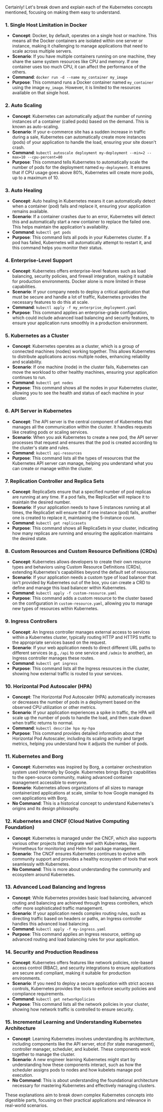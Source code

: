 Certainly! Let's break down and explain each of the Kubernetes concepts mentioned, focusing on making them easy to understand.

### 1. **Single Host Limitation in Docker**
   - **Concept**: Docker, by default, operates on a single host or machine. This means all the Docker containers are isolated within one server or instance, making it challenging to manage applications that need to scale across multiple servers.
   - **Scenario**: If you have multiple containers running on one machine, they share the same system resources like CPU and memory. If one container uses too much CPU, it can affect the performance of the others.
   - **Command**: `docker run -d --name my_container my_image`
   - **Purpose**: This command runs a Docker container named `my_container` using the image `my_image`. However, it is limited to the resources available on that single host.

### 2. **Auto Scaling**
   - **Concept**: Kubernetes can automatically adjust the number of running instances of a container (called pods) based on the demand. This is known as auto-scaling.
   - **Scenario**: If your e-commerce site has a sudden increase in traffic during a sale, Kubernetes can automatically create more instances (pods) of your application to handle the load, ensuring your site doesn't crash.
   - **Command**: `kubectl autoscale deployment my-deployment --min=2 --max=10 --cpu-percent=80`
   - **Purpose**: This command tells Kubernetes to automatically scale the number of pods for the deployment named `my-deployment`. It ensures that if CPU usage goes above 80%, Kubernetes will create more pods, up to a maximum of 10.

### 3. **Auto Healing**
   - **Concept**: Auto healing in Kubernetes means it can automatically detect when a container (pod) fails and replace it, ensuring your application remains available.
   - **Scenario**: If a container crashes due to an error, Kubernetes will detect this and automatically start a new container to replace the failed one. This helps maintain the application's availability.
   - **Command**: `kubectl get pods`
   - **Purpose**: This command lists all pods in your Kubernetes cluster. If a pod has failed, Kubernetes will automatically attempt to restart it, and this command helps you monitor their status.

### 4. **Enterprise-Level Support**
   - **Concept**: Kubernetes offers enterprise-level features such as load balancing, security policies, and firewall integration, making it suitable for production environments. Docker alone is more limited in these capabilities.
   - **Scenario**: If your company needs to deploy a critical application that must be secure and handle a lot of traffic, Kubernetes provides the necessary features to do this at scale.
   - **Command**: `kubectl apply -f my_enterprise_deployment.yaml`
   - **Purpose**: This command applies an enterprise-grade configuration, which could include advanced load balancing and security features, to ensure your application runs smoothly in a production environment.

### 5. **Kubernetes as a Cluster**
   - **Concept**: Kubernetes operates as a cluster, which is a group of connected machines (nodes) working together. This allows Kubernetes to distribute applications across multiple nodes, enhancing reliability and scalability.
   - **Scenario**: If one machine (node) in the cluster fails, Kubernetes can move the workload to other healthy machines, ensuring your application continues to run.
   - **Command**: `kubectl get nodes`
   - **Purpose**: This command shows all the nodes in your Kubernetes cluster, allowing you to see the health and status of each machine in your cluster.

### 6. **API Server in Kubernetes**
   - **Concept**: The API server is the central component of Kubernetes that manages all the communication within the cluster. It handles requests like creating pods or scaling services.
   - **Scenario**: When you ask Kubernetes to create a new pod, the API server processes that request and ensures that the pod is created according to the cluster's state and rules.
   - **Command**: `kubectl api-resources`
   - **Purpose**: This command lists all the types of resources that the Kubernetes API server can manage, helping you understand what you can create or manage within the cluster.

### 7. **Replication Controller and Replica Sets**
   - **Concept**: ReplicaSets ensure that a specified number of pod replicas are running at any time. If a pod fails, the ReplicaSet will replace it to maintain the desired number.
   - **Scenario**: If your application needs to have 5 instances running at all times, the ReplicaSet will ensure that if one instance (pod) fails, another one is created to replace it, maintaining the 5-instance count.
   - **Command**: `kubectl get replicasets`
   - **Purpose**: This command shows all ReplicaSets in your cluster, indicating how many replicas are running and ensuring the application maintains the desired state.

### 8. **Custom Resources and Custom Resource Definitions (CRDs)**
   - **Concept**: Kubernetes allows developers to create their own resource types and behaviors using Custom Resource Definitions (CRDs), extending Kubernetes's capabilities beyond the default set of resources.
   - **Scenario**: If your application needs a custom type of load balancer that isn’t provided by Kubernetes out of the box, you can create a CRD to define and manage this load balancer within Kubernetes.
   - **Command**: `kubectl apply -f custom-resource.yaml`
   - **Purpose**: This command adds a custom resource to the cluster based on the configuration in `custom-resource.yaml`, allowing you to manage new types of resources within Kubernetes.

### 9. **Ingress Controllers**
   - **Concept**: An Ingress controller manages external access to services within a Kubernetes cluster, typically routing HTTP and HTTPS traffic to the appropriate services based on the request.
   - **Scenario**: If your web application needs to direct different URL paths to different services (e.g., `/api` to one service and `/admin` to another), an Ingress controller manages these routes.
   - **Command**: `kubectl get ingress`
   - **Purpose**: This command lists all the Ingress resources in the cluster, showing how external traffic is routed to your services.

### 10. **Horizontal Pod Autoscaler (HPA)**
   - **Concept**: The Horizontal Pod Autoscaler (HPA) automatically increases or decreases the number of pods in a deployment based on the observed CPU utilization or other metrics.
   - **Scenario**: If your application experiences a spike in traffic, the HPA will scale up the number of pods to handle the load, and then scale down when traffic returns to normal.
   - **Command**: `kubectl describe hpa my-hpa`
   - **Purpose**: This command provides detailed information about the Horizontal Pod Autoscaler, including its scaling activity and target metrics, helping you understand how it adjusts the number of pods.

### 11. **Kubernetes and Borg**
   - **Concept**: Kubernetes was inspired by Borg, a container orchestration system used internally by Google. Kubernetes brings Borg’s capabilities to the open-source community, making advanced container management accessible to everyone.
   - **Scenario**: Kubernetes allows organizations of all sizes to manage containerized applications at scale, similar to how Google managed its own applications with Borg.
   - **No Command**: This is a historical concept to understand Kubernetes's origins and its design philosophy.

### 12. **Kubernetes and CNCF (Cloud Native Computing Foundation)**
   - **Concept**: Kubernetes is managed under the CNCF, which also supports various other projects that integrate well with Kubernetes, like Prometheus for monitoring and Helm for package management.
   - **Scenario**: The CNCF ensures Kubernetes continues to evolve with community support and provides a healthy ecosystem of tools that work seamlessly with Kubernetes.
   - **No Command**: This is more about understanding the community and ecosystem around Kubernetes.

### 13. **Advanced Load Balancing and Ingress**
   - **Concept**: While Kubernetes provides basic load balancing, advanced routing and balancing are achieved through Ingress controllers, which offer more sophisticated traffic management.
   - **Scenario**: If your application needs complex routing rules, such as directing traffic based on headers or paths, an Ingress controller handles this advanced load balancing.
   - **Command**: `kubectl apply -f my-ingress.yaml`
   - **Purpose**: This command applies an Ingress resource, setting up advanced routing and load balancing rules for your application.

### 14. **Security and Production Readiness**
   - **Concept**: Kubernetes offers features like network policies, role-based access control (RBAC), and security integrations to ensure applications are secure and compliant, making it suitable for production environments.
   - **Scenario**: If you need to deploy a secure application with strict access controls, Kubernetes provides the tools to enforce security policies and compliance requirements.
   - **Command**: `kubectl get networkpolicies`
   - **Purpose**: This command lists all the network policies in your cluster, showing how network traffic is controlled to ensure security.

### 15. **Incremental Learning and Understanding Kubernetes Architecture**
   - **Concept**: Learning Kubernetes involves understanding its architecture, including components like the API server, etcd (for state management), controller manager, scheduler, and kubelet. These components work together to manage the cluster.
   - **Scenario**: A new engineer learning Kubernetes might start by understanding how these components interact, such as how the scheduler assigns pods to nodes and how kubelets manage pod execution.
   - **No Command**: This is about understanding the foundational architecture necessary for mastering Kubernetes and effectively managing clusters.

These explanations aim to break down complex Kubernetes concepts into digestible parts, focusing on their practical applications and relevance in real-world scenarios.
